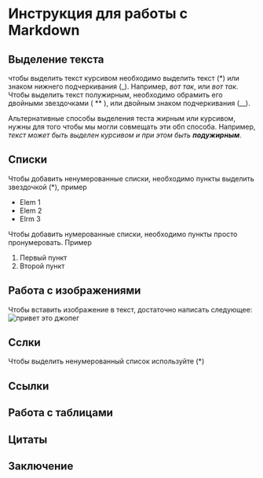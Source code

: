 # Инструкция для  работы  с  Markdown

## Выделение  текста

чтобы выделить  текст  курсивом необходимо  выделить текст (*) или знаком  нижнего  подчеркивания (_). Например, *вот так*, или _вот так_.
Чтобы выделить  текст полужирным, необходимо обрамить его  двойными звездочками ( ** ), или  двойным  знаком подчеркивания (__).

Альтернативные  способы  выделения теста жирным или  курсивом,  нужны для того чтобы мы могли совмещать эти  обп  способа. Например, _текст может  быть выделен  курсивом и при  этом  быть  **подужирным**_.
## Списки 

Чтобы добавить ненумерованные  списки, необходимо  пункты выделить звездочкой (*), пример
* Elem 1
* Elem 2
* Elrm 3

Чтобы добавить  нумерованные  списки, необходимо  пункты  просто пронумеровать. Пример
1. Первый пункт
2. Второй  пункт 

## Работа  с  изображениями

Чтобы  вставить изображение в  текст, достаточно написать следующее:
![привет  это джопег](4433.jpeg)

## Сслки 

Чтобы выделить ненумерованный  список используйте (*)
##  Ссылки 


## Работа  с таблицами

## Цитаты

## Заключение   